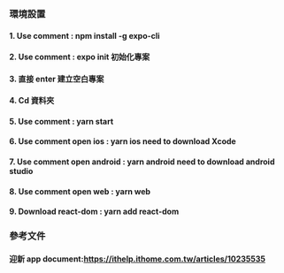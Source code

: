 ### 環境設置

#### 1. Use comment : npm install -g expo-cli

#### 2. Use comment : expo init 初始化專案

#### 3. 直接 enter 建立空白專案

#### 4. Cd 資料夾

#### 5. Use comment : yarn start

#### 6. Use comment open ios : yarn ios need to download Xcode

#### 7. Use comment open android : yarn android need to download android studio

#### 8. Use comment open web : yarn web

#### 9. Download react-dom : yarn add react-dom

### 參考文件

#### 迎新 app document:https://ithelp.ithome.com.tw/articles/10235535
